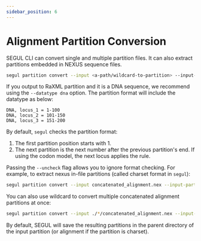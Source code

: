 ```yaml
---
sidebar_position: 6
---
```


# Alignment Partition Conversion

SEGUL CLI can convert single and multiple partition files. It can also extract partitions embedded in NEXUS sequence files.

```Bash
segul partition convert --input <a-path/wildcard-to-partition> --input-part <input-partition-format> --output-part<output-partition-format>
```

If you output to RaXML partition and it is a DNA sequence, we recommend using the `--datatype dna` option. The partition format will include the datatype as below:

```Text
DNA, locus_1 = 1-100
DNA, locus_2 = 101-150
DNA, locus_3 = 151-200
```

By default, `segul` checks the partition format:

1. The first partition position starts with 1.
2. The next partition is the next number after the previous partition's end. If using the codon model, the next locus applies the rule.

Passing the `--uncheck` flag allows you to ignore format checking. For example, to extract nexus in-file partitions (called charset format in `segul`):

```Bash
segul partition convert --input concatenated_alignment.nex --input-part charset --output-part nexus
```

You can also use wildcard to convert multiple concatenated alignment partitions at once:

```Bash
segul partition convert --input ./*/concatenated_alignment.nex --input-part charset --output-part nexus
```

By default, SEGUL will save the resulting partitions in the parent directory of the input partition (or alignment if the partition is charset).
